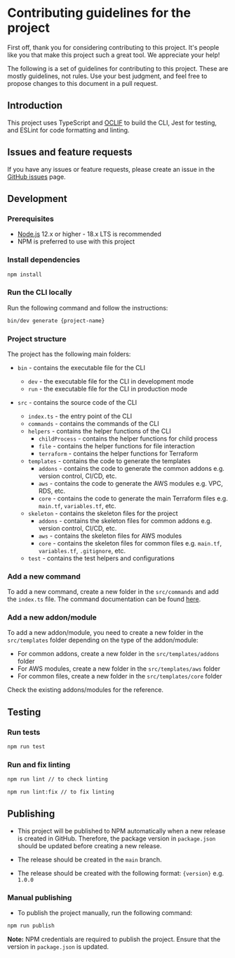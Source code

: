 # Contributing guidelines for the project

First off, thank you for considering contributing to this project. It's people like you that make this project such a great tool. We appreciate your help!

The following is a set of guidelines for contributing to this project. These are mostly guidelines, not rules. Use your best judgment, and feel free to propose changes to this document in a pull request.

## Introduction

This project uses TypeScript and [OCLIF](https://oclif.io/) to build the CLI, Jest for testing, and ESLint for code formatting and linting.

## Issues and feature requests

If you have any issues or feature requests, please create an issue in the [GitHub issues](https://github.com/nimblehq/infrastructure-templates/issues) page.

## Development

### Prerequisites

- [Node.js](https://nodejs.org/en/download/) 12.x or higher - 18.x LTS is recommended
- NPM is preferred to use with this project

### Install dependencies

```bash
npm install
```

### Run the CLI locally

Run the following command and follow the instructions:

```bash
bin/dev generate {project-name}
```

### Project structure

The project has the following main folders:

- `bin` - contains the executable file for the CLI
  - `dev` - the executable file for the CLI in development mode
  - `run` - the executable file for the CLI in production mode

- `src` - contains the source code of the CLI
  - `index.ts` - the entry point of the CLI
  - `commands` - contains the commands of the CLI
  - `helpers` - contains the helper functions of the CLI
    - `childProcess` - contains the helper functions for child process
    - `file` - contains the helper functions for file interaction
    - `terraform` - contains the helper functions for Terraform
  - `templates` - contains the code to generate the templates
    - `addons` - contains the code to generate the common addons e.g. version control, CI/CD, etc.
    - `aws` - contains the code to generate the AWS modules e.g. VPC, RDS, etc.
    - `core` - contains the code to generate the main Terraform files e.g. `main.tf`, `variables.tf`, etc.
  - `skeleton` - contains the skeleton files for the project
    - `addons` - contains the skeleton files for common addons e.g. version control, CI/CD, etc.
    - `aws` - contains the skeleton files for AWS modules
    - `core` - contains the skeleton files for common files e.g. `main.tf`, `variables.tf`, `.gitignore`, etc.
  - `test` - contains the test helpers and configurations

### Add a new command

To add a new command, create a new folder in the `src/commands` and add the `index.ts` file.
The command documentation can be found [here](https://oclif.io/docs/commands).

### Add a new addon/module

To add a new addon/module, you need to create a new folder in the `src/templates` folder depending on the type of the addon/module:

- For common addons, create a new folder in the `src/templates/addons` folder
- For AWS modules, create a new folder in the `src/templates/aws` folder
- For common files, create a new folder in the `src/templates/core` folder

Check the existing addons/modules for the reference.

## Testing

### Run tests

```bash
npm run test
```

### Run and fix linting

```bash
npm run lint // to check linting

npm run lint:fix // to fix linting
```

## Publishing

- This project will be published to NPM automatically when a new release is created in GitHub. Therefore, the package version in `package.json` should be updated before creating a new release.

- The release should be created in the `main` branch.

- The release should be created with the following format: `{version}` e.g. `1.0.0`

### Manual publishing

- To publish the project manually, run the following command:

```bash
npm run publish
```

**Note:** NPM credentials are required to publish the project. Ensure that the version in `package.json` is updated.
